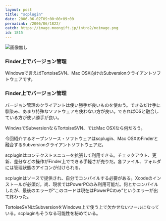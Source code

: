 ```yaml
---
layout: post
title: "scplugin"
date: 2006-06-02T09:00:00+09:00
permalink: /2006/06/1822/
catch: https://image.moongift.jp/intro2/noimage.png
id: 1815
---
```

 ![画像無し](https://image.moongift.jp/intro2/noimage.png "画像無し")
  

### Finder上でバージョン管理
  
Windowsで言えばTortoiseSVN、Mac OSX向けのSubversionクライアントソフトウェアです。  
<!--more-->  

### Finder上でバージョン管理
  

バージョン管理のクライアントは使い勝手が良いものを使おう。できるだけ手に馴染み、あまり特殊なソフトウェアを使わない方が良い。できればOSと融合している方が使い勝手が良い。

  

WindwsでSubversionならTortoiseSVN、ではMac OSXなら何だろう。

  

今回紹介するオープンソース・ソフトウェアはscplugin、Mac OSXのFinderと融合するSubversionクライアントソフトウェアだ。

  

scpluginはコンテクストメニューを拡張して利用できる。チェックアウト、更新、差分などの操作がFinder上でできる手軽さが売りだ。各ファイル、フォルダには管理状態のアイコンが付けられる。

  

scpluginはソースで提供され、自分でコンパイルする必要がある。Xcodeのインストールが必須だ。尚、現状ではPowerPCのみ利用可能だ。何とかコンパイルしたが、最後のエラーが“このコードは現在はPowerPCのみ”というエラーが出て終わった。

  

TortoiseSVNはSubversionをWindows上で使う上で欠かせないツールになっている。scpluginもそうなる可能性を秘めている。

